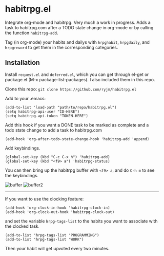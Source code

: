

habitrpg.el
===============

Integrate org-mode and habitrpg. Very much a work in progress. Adds a task to habitrpg.com after a TODO state change in org-mode or by calling the function `habitrpg-add`.

Tag (in org-mode) your habits and dailys with `hrpghabit`, `hrpgdaily`, and `hrpgreward` to get them in the corresponding categories.

Installation
------------
Install `request.el` and `deferred.el`, which you can get through el-get or package.el (M-x package-list-packages). I also included them in this repo.

Clone this repo: `git clone https://github.com/ryjm/habitrpg.el`

Add to your .emacs:

    (add-to-list 'load-path "path/to/repo/habitrpg.el")
    (setq habitrpg-api-user "ID-HERE")
    (setq habitrpg-api-token "TOKEN-HERE")

Add this hook if you want a DONE task to be marked as complete and a todo state change to add a task to habitrpg.com

	(add-hook 'org-after-todo-state-change-hook 'habitrpg-add 'append)

Add keybindings.

    (global-set-key (kbd "C-c C-x h") 'habitrpg-add)
	(global-set-key (kbd "<f9> a") 'habitrpg-status)

You can then bring up the habitrpg buffer with `<f9> a`, and do `C-h m` to see the keybindings.

![buffer](http://i.imgur.com/tOgCUD8.png)
![buffer2](http://i.imgur.com/w3XIzL9.gif)

-------------------------------------------------------------------------------

If you want to use the clocking feature:

	(add-hook 'org-clock-in-hook 'habitrpg-clock-in)
	(add-hook 'org-clock-out-hook 'habitrpg-clock-out)

and set the variable `hrpg-tags-list` to the habits you want to associate with the clocked task.

    (add-to-list 'hrpg-tags-list "PROGRAMMING")
    (add-to-list 'hrpg-tags-list "WORK")

Then your habit will get upvoted every two minutes.
